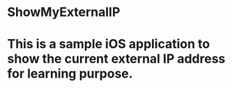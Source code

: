 # ShowMyExternalIP
# This is a sample iOS application to show the current external IP address for learning purpose.
